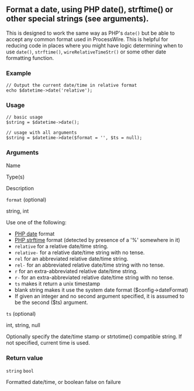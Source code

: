 Format a date, using PHP date(), strftime() or other special strings (see arguments).
-------------------------------------------------------------------------------------

This is designed to work the same way as PHP's `date()` but be able to accept any common format used in ProcessWire. This is helpful for reducing code in places where you might have logic determining when to use `date()`, `strftime()`, `wireRelativeTimeStr()` or some other date formatting function.

### Example

    // Output the current date/time in relative format
    echo $datetime->date('relative');

### Usage

    // basic usage
    $string = $datetime->date();
    
    // usage with all arguments
    $string = $datetime->date($format = '', $ts = null);

### Arguments

Name

Type(s)

Description

`format` (optional)

string, int

Use one of the following:

*   [PHP date](http://php.net/manual/en/function.date.php) format
*   [PHP strftime](http://php.net/manual/en/function.strftime.php) format (detected by presence of a '%' somewhere in it)
*   `relative` for a relative date/time string.
*   `relative-` for a relative date/time string with no tense.
*   `rel` for an abbreviated relative date/time string.
*   `rel-` for an abbreviated relative date/time string with no tense.
*   `r` for an extra-abbreviated relative date/time string.
*   `r-` for an extra-abbreviated relative date/time string with no tense.
*   `ts` makes it return a unix timestamp
*   blank string makes it use the system date format ($config->dateFormat)
*   If given an integer and no second argument specified, it is assumed to be the second ($ts) argument.

`ts` (optional)

int, string, null

Optionally specify the date/time stamp or strtotime() compatible string. If not specified, current time is used.

### Return value

`string` `bool`

Formatted date/time, or boolean false on failure


